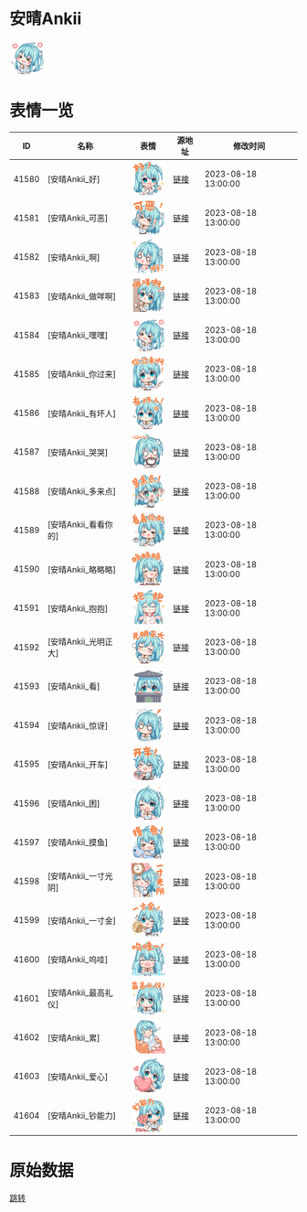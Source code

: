 # 安晴Ankii

<img src="./cover.png" height="60" alt="cover" />

# 表情一览

|ID|名称|表情|源地址|修改时间|
|----|----|----|----|----|
|41580|[安晴Ankii_好]|<img src="./pic/041580_%5B安晴Ankii_好%5D.png" height="60" alt="好"/>|[链接](https://i0.hdslb.com/bfs/garb/b2aff117308fe29f4d7ede432b2ebe224880328b.png)|2023-08-18 13:00:00|
|41581|[安晴Ankii_可恶]|<img src="./pic/041581_%5B安晴Ankii_可恶%5D.png" height="60" alt="可恶"/>|[链接](https://i0.hdslb.com/bfs/garb/ae08d5119280e0c643f28870685c307436c8994b.png)|2023-08-18 13:00:00|
|41582|[安晴Ankii_啊]|<img src="./pic/041582_%5B安晴Ankii_啊%5D.png" height="60" alt="啊"/>|[链接](https://i0.hdslb.com/bfs/garb/1e2fc58d51cf1d55300e9a105f9f365a171b114e.png)|2023-08-18 13:00:00|
|41583|[安晴Ankii_做咩啊]|<img src="./pic/041583_%5B安晴Ankii_做咩啊%5D.png" height="60" alt="做咩啊"/>|[链接](https://i0.hdslb.com/bfs/garb/21e2cba1911e0b21fdc949a8d82f5fe22d334497.png)|2023-08-18 13:00:00|
|41584|[安晴Ankii_嘿嘿]|<img src="./pic/041584_%5B安晴Ankii_嘿嘿%5D.png" height="60" alt="嘿嘿"/>|[链接](https://i0.hdslb.com/bfs/garb/819c4669965c9849b01e16734a303061416e2ca8.png)|2023-08-18 13:00:00|
|41585|[安晴Ankii_你过来]|<img src="./pic/041585_%5B安晴Ankii_你过来%5D.png" height="60" alt="你过来"/>|[链接](https://i0.hdslb.com/bfs/garb/47e1fd5958162f0a9628dde61bf9dfa2e9d774ce.png)|2023-08-18 13:00:00|
|41586|[安晴Ankii_有坏人]|<img src="./pic/041586_%5B安晴Ankii_有坏人%5D.png" height="60" alt="有坏人"/>|[链接](https://i0.hdslb.com/bfs/garb/4046009582a977c8710ccc8121e1c54c02a3f9b0.png)|2023-08-18 13:00:00|
|41587|[安晴Ankii_哭哭]|<img src="./pic/041587_%5B安晴Ankii_哭哭%5D.png" height="60" alt="哭哭"/>|[链接](https://i0.hdslb.com/bfs/garb/39e0c75c15ca061f87bda610540431804cc166c5.png)|2023-08-18 13:00:00|
|41588|[安晴Ankii_多来点]|<img src="./pic/041588_%5B安晴Ankii_多来点%5D.png" height="60" alt="多来点"/>|[链接](https://i0.hdslb.com/bfs/garb/c514f3d77b6b9f3e59d0f35ed5659b8839353b9c.png)|2023-08-18 13:00:00|
|41589|[安晴Ankii_看看你的]|<img src="./pic/041589_%5B安晴Ankii_看看你的%5D.png" height="60" alt="看看你的"/>|[链接](https://i0.hdslb.com/bfs/garb/0cd0c2edb128893fc8530a75b4a634fb44550090.png)|2023-08-18 13:00:00|
|41590|[安晴Ankii_略略略]|<img src="./pic/041590_%5B安晴Ankii_略略略%5D.png" height="60" alt="略略略"/>|[链接](https://i0.hdslb.com/bfs/garb/58ae207089731b24ecdc8b5233ae48eabf4a9e90.png)|2023-08-18 13:00:00|
|41591|[安晴Ankii_抱抱]|<img src="./pic/041591_%5B安晴Ankii_抱抱%5D.png" height="60" alt="抱抱"/>|[链接](https://i0.hdslb.com/bfs/garb/bcec71e3866bf268a79891f4b86d8910b0f0bf3c.png)|2023-08-18 13:00:00|
|41592|[安晴Ankii_光明正大]|<img src="./pic/041592_%5B安晴Ankii_光明正大%5D.png" height="60" alt="光明正大"/>|[链接](https://i0.hdslb.com/bfs/garb/e3db915bd3917c0d8c8dd11eeb1846b3760d19d0.png)|2023-08-18 13:00:00|
|41593|[安晴Ankii_看]|<img src="./pic/041593_%5B安晴Ankii_看%5D.png" height="60" alt="看"/>|[链接](https://i0.hdslb.com/bfs/garb/7d798d2fe449615b1558769685b2552457984ba5.png)|2023-08-18 13:00:00|
|41594|[安晴Ankii_惊讶]|<img src="./pic/041594_%5B安晴Ankii_惊讶%5D.png" height="60" alt="惊讶"/>|[链接](https://i0.hdslb.com/bfs/garb/156483e3b9f79891d0d2a7b37a7a40730c33e63a.png)|2023-08-18 13:00:00|
|41595|[安晴Ankii_开车]|<img src="./pic/041595_%5B安晴Ankii_开车%5D.png" height="60" alt="开车"/>|[链接](https://i0.hdslb.com/bfs/garb/0721d6a15f4c7c865bef43448e49a4c8f1aa79af.png)|2023-08-18 13:00:00|
|41596|[安晴Ankii_困]|<img src="./pic/041596_%5B安晴Ankii_困%5D.png" height="60" alt="困"/>|[链接](https://i0.hdslb.com/bfs/garb/40d639565b8e2b7b7739cbfc0e2e70d6f7c5a6e3.png)|2023-08-18 13:00:00|
|41597|[安晴Ankii_摸鱼]|<img src="./pic/041597_%5B安晴Ankii_摸鱼%5D.png" height="60" alt="摸鱼"/>|[链接](https://i0.hdslb.com/bfs/garb/dcc283e5a147a1456eec0ff3c10f36b9aa7a6e9b.png)|2023-08-18 13:00:00|
|41598|[安晴Ankii_一寸光阴]|<img src="./pic/041598_%5B安晴Ankii_一寸光阴%5D.png" height="60" alt="一寸光阴"/>|[链接](https://i0.hdslb.com/bfs/garb/526a9d32f871ec162c644ed8ea0ddf29b2149256.png)|2023-08-18 13:00:00|
|41599|[安晴Ankii_一寸金]|<img src="./pic/041599_%5B安晴Ankii_一寸金%5D.png" height="60" alt="一寸金"/>|[链接](https://i0.hdslb.com/bfs/garb/9dca9d1422e4d5b72ed0149cf2da66b1e30a1c25.png)|2023-08-18 13:00:00|
|41600|[安晴Ankii_呜哇]|<img src="./pic/041600_%5B安晴Ankii_呜哇%5D.png" height="60" alt="呜哇"/>|[链接](https://i0.hdslb.com/bfs/garb/bb000c0e2af06b5416cecfd90d139ab45822daf1.png)|2023-08-18 13:00:00|
|41601|[安晴Ankii_最高礼仪]|<img src="./pic/041601_%5B安晴Ankii_最高礼仪%5D.png" height="60" alt="最高礼仪"/>|[链接](https://i0.hdslb.com/bfs/garb/30fee19753a0ea6c71813de1b724c1cd927e53c5.png)|2023-08-18 13:00:00|
|41602|[安晴Ankii_累]|<img src="./pic/041602_%5B安晴Ankii_累%5D.png" height="60" alt="累"/>|[链接](https://i0.hdslb.com/bfs/garb/2eeb4cff996d2c86c87675a879f720e4f187e377.png)|2023-08-18 13:00:00|
|41603|[安晴Ankii_爱心]|<img src="./pic/041603_%5B安晴Ankii_爱心%5D.png" height="60" alt="爱心"/>|[链接](https://i0.hdslb.com/bfs/garb/b455c6b0525120a6786858c2044e0a34719f7e43.png)|2023-08-18 13:00:00|
|41604|[安晴Ankii_钞能力]|<img src="./pic/041604_%5B安晴Ankii_钞能力%5D.png" height="60" alt="钞能力"/>|[链接](https://i0.hdslb.com/bfs/garb/cabfa2e58e7d99c6c6b9b02f1db6b29b2ee68d23.png)|2023-08-18 13:00:00|

# 原始数据

[跳转](./raw.json)

